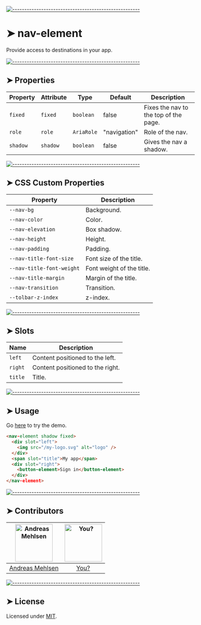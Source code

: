 
[![-----------------------------------------------------](https://raw.githubusercontent.com/andreasbm/readme/master/assets/lines/colored.png)](#nav-element)

# ➤ nav-element

Provide access to destinations in your app.

[![-----------------------------------------------------](https://raw.githubusercontent.com/andreasbm/readme/master/assets/lines/colored.png)](#properties)

## ➤ Properties

| Property | Attribute | Type       | Default      | Description                           |
|----------|-----------|------------|--------------|---------------------------------------|
| `fixed`  | `fixed`   | `boolean`  | false        | Fixes the nav to the top of the page. |
| `role`   | `role`    | `AriaRole` | "navigation" | Role of the nav.                      |
| `shadow` | `shadow`  | `boolean`  | false        | Gives the nav a shadow.               |


[![-----------------------------------------------------](https://raw.githubusercontent.com/andreasbm/readme/master/assets/lines/colored.png)](#css-custom-properties)

## ➤ CSS Custom Properties

| Property                  | Description               |
|---------------------------|---------------------------|
| `--nav-bg`                | Background.               |
| `--nav-color`             | Color.                    |
| `--nav-elevation`         | Box shadow.               |
| `--nav-height`            | Height.                   |
| `--nav-padding`           | Padding.                  |
| `--nav-title-font-size`   | Font size of the title.   |
| `--nav-title-font-weight` | Font weight of the title. |
| `--nav-title-margin`      | Margin of the title.      |
| `--nav-transition`        | Transition.               |
| `--tolbar-z-index`        | z-index.                  |


[![-----------------------------------------------------](https://raw.githubusercontent.com/andreasbm/readme/master/assets/lines/colored.png)](#slots)

## ➤ Slots

| Name    | Description                      |
|---------|----------------------------------|
| `left`  | Content positioned to the left.  |
| `right` | Content positioned to the right. |
| `title` | Title.                           |



[![-----------------------------------------------------](https://raw.githubusercontent.com/andreasbm/readme/master/assets/lines/colored.png)](#usage)

## ➤ Usage

Go [here](https://weightless.dev/elements/nav) to try the demo.

```html
<nav-element shadow fixed>
  <div slot="left">
    <img src="/my-logo.svg" alt="logo" />
  </div>
  <span slot="title">My app</span>
  <div slot="right">
    <button-element>Sign in</button-element>
  </div>
</nav-element>
```


[![-----------------------------------------------------](https://raw.githubusercontent.com/andreasbm/readme/master/assets/lines/colored.png)](#contributors)

## ➤ Contributors
	
|[<img alt="Andreas Mehlsen" src="https://avatars1.githubusercontent.com/u/6267397?s=460&v=4" width="100">](https://twitter.com/andreasmehlsen) | [<img alt="You?" src="https://joeschmoe.io/api/v1/random" width="100">](https://github.com/andreasbm/weightless/blob/master/CONTRIBUTING.md)|
|:---: | :---:|
|[Andreas Mehlsen](https://twitter.com/andreasmehlsen) | [You?](https://github.com/andreasbm/weightless/blob/master/CONTRIBUTING.md)|

[![-----------------------------------------------------](https://raw.githubusercontent.com/andreasbm/readme/master/assets/lines/colored.png)](#license)

## ➤ License
	
Licensed under [MIT](https://opensource.org/licenses/MIT).